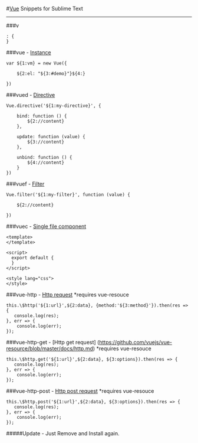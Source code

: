 #[Vue](http:www.vuejs.org) Snippets for Sublime Text

---
###v

```
: {
}
```


###vue -  [Instance](http://vuejs.org/guide/instance.html)
```
var ${1:vm} = new Vue({
	
	${2:el: "${3:#demo}"}${4:}

})
```


###vued -  [Directive](http://vuejs.org/guide/custom-directive.html)
```
Vue.directive('${1:my-directive}', {
    
    bind: function () {
        ${2://content}
    },
    
    update: function (value) {
        ${3://content}
    },
    
    unbind: function () {
        ${4://content}
    }
})
```

###vuef - [Filter](http://vuejs.org/guide/custom-filter.html)
```
Vue.filter('${1:my-filter}', function (value) {

    ${2://content}
    
})
```

###vuec - [Single file component](http://vuejs.org/guide/application.html#Single_File_Components)
```
<template>
</template>

<script>
  export default {
  }
</script>

<style lang="css">
</style>
```

###vue-http - [Http request](https://github.com/vuejs/vue-resource/blob/master/docs/http.md)
*requires vue-resouce
```
this.\$http('${1:url}',${2:data}, {method:'${3:method}'}).then(res => {
   console.log(res); 
}, err => {
    console.log(err);
});
```

###vue-http-get - [Http get request] (https://github.com/vuejs/vue-resource/blob/master/docs/http.md)
*requires vue-resouce
```
this.\$http.get('${1:url}',${2:data}, ${3:options}).then(res => {
   console.log(res); 
}, err => {
    console.log(err);
});
```

###vue-http-post - [Http post request](https://github.com/vuejs/vue-resource/blob/master/docs/http.md)
*requires vue-resouce
```
this.\$http.post('${1:url}',${2:data}, ${3:options}).then(res => {
   console.log(res); 
}, err => {
    console.log(err);
});
```


#####Update - Just Remove and Install again.
